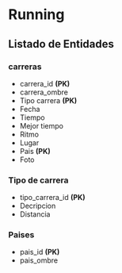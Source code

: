 # Running

## Listado de Entidades

### carreras

- carrera_id **(PK)**
- carrera_ombre
- Tipo carrera **(PK)**
- Fecha
- Tiempo
- Mejor tiempo
- Ritmo 
- Lugar
- Pais **(PK)**
- Foto

### Tipo de carrera

- tipo_carrera_id **(PK)**
- Decripcion
- Distancia

### Paises
- pais_id **(PK)**
- pais_ombre
